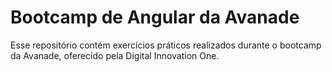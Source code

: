 # Bootcamp de Angular da Avanade

Esse repositório contém exercícios práticos realizados durante o bootcamp da Avanade, oferecido pela Digital Innovation One.

